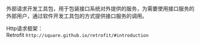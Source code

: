 外部请求开发工具包，用于包装接口系统对外提供的服务，为需要使用接口服务的外部用户，通过软件开发工具包的方式提供接口服务的调用。

Http请求框架：  
Retrofit
`http://square.github.io/retrofit/#introduction`